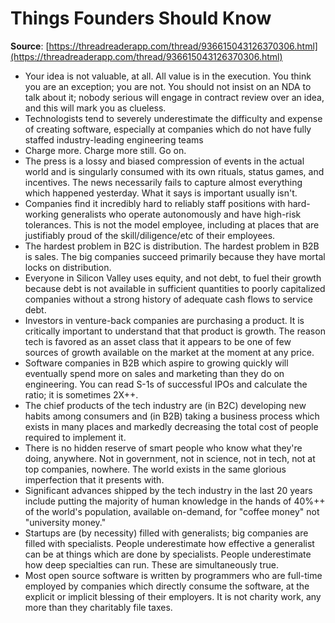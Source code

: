 # Things Founders Should Know

**Source**: [https://threadreaderapp.com/thread/936615043126370306.html](https://threadreaderapp.com/thread/936615043126370306.html)

* Your idea is not valuable, at all. All value is in the execution. You think you are an exception; you are not. You should not insist on an NDA to talk about it; nobody serious will engage in contract review over an idea, and this will mark you as clueless.
* Technologists tend to severely underestimate the difficulty and expense of creating software, especially at companies which do not have fully staffed industry-leading engineering teams
* Charge more. Charge more still. Go on.
* The press is a lossy and biased compression of events in the actual world and is singularly consumed with its own rituals, status games, and incentives. The news necessarily fails to capture almost everything which happened yesterday. What it says is important usually isn't.
* Companies find it incredibly hard to reliably staff positions with hard-working generalists who operate autonomously and have high-risk tolerances. This is not the model employee, including at places that are justifiably proud of the skill/diligence/etc of their employees.
* The hardest problem in B2C is distribution. The hardest problem in B2B is sales. The big companies succeed primarily because they have mortal locks on distribution.
* Everyone in Silicon Valley uses equity, and not debt, to fuel their growth because debt is not available in sufficient quantities to poorly capitalized companies without a strong history of adequate cash flows to service debt.
* Investors in venture-back companies are purchasing a product. It is critically important to understand that that product is growth. The reason tech is favored as an asset class that it appears to be one of few sources of growth available on the market at the moment at any price.
* Software companies in B2B which aspire to growing quickly will eventually spend more on sales and marketing than they do on engineering. You can read S-1s of successful IPOs and calculate the ratio; it is sometimes 2X++.
* The chief products of the tech industry are \(in B2C\) developing new habits among consumers and \(in B2B\) taking a business process which exists in many places and markedly decreasing the total cost of people required to implement it.
* There is no hidden reserve of smart people who know what they're doing, anywhere. Not in government, not in science, not in tech, not at top companies, nowhere. The world exists in the same glorious imperfection that it presents with.
* Significant advances shipped by the tech industry in the last 20 years include putting the majority of human knowledge in the hands of 40%++ of the world's population, available on-demand, for "coffee money" not "university money."
* Startups are \(by necessity\) filled with generalists; big companies are filled with specialists. People underestimate how effective a generalist can be at things which are done by specialists. People underestimate how deep specialties can run. These are simultaneously true.
* Most open source software is written by programmers who are full-time employed by companies which directly consume the software, at the explicit or implicit blessing of their employers. It is not charity work, any more than they charitably file taxes.

